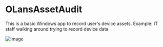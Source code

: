 # OLansAssetAudit
This is a basic Windows app to record user's device assets. Example: IT staff walking around trying to record device data

![image](https://github.com/TheVedrick/OLansAssetAudit/assets/130950051/95bbc695-1a4d-48ce-ba33-bee67d5aa78e)
